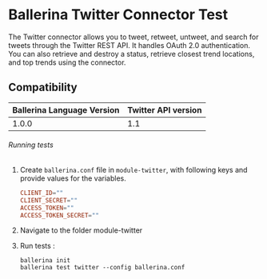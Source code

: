 # Ballerina Twitter Connector Test

The Twitter connector allows you to tweet, retweet, untweet, and search for tweets through the Twitter REST API.
It handles OAuth 2.0 authentication. You can also retrieve and destroy a status, retrieve closest trend locations,
and top trends using the connector.

## Compatibility
| Ballerina Language Version | Twitter API version  |
| -------------------------- | -------------------- |
| 1.0.0                      | 1.1                  |


###### Running tests

1. Create `ballerina.conf` file in `module-twitter`, with following keys and provide values for the variables.
    
    ```.conf
    CLIENT_ID=""
    CLIENT_SECRET=""
    ACCESS_TOKEN=""
    ACCESS_TOKEN_SECRET=""
    ```
2. Navigate to the folder module-twitter

3. Run tests :

    ```ballerina
    ballerina init
    ballerina test twitter --config ballerina.conf
    ```
